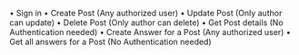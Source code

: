 •	Sign in 
•	Create Post (Any authorized user)
•	Update Post (Only author can update)
•	Delete Post (Only author can delete)
•	Get Post details (No Authentication needed)
•	Create Answer for a Post (Any authorized user)
•	Get all answers for a Post (No Authentication needed)

